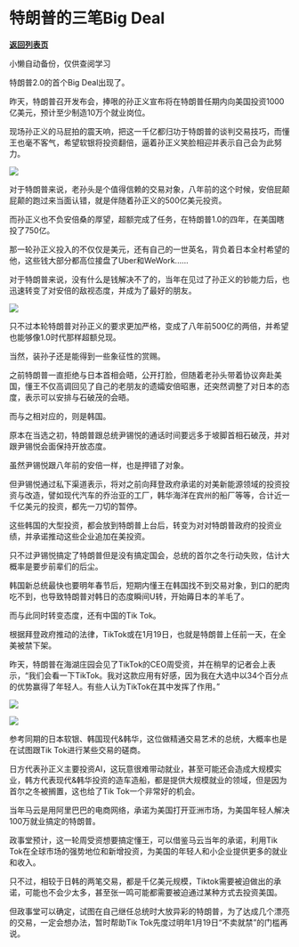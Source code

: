 # 特朗普的三笔Big Deal

[**返回列表页**](/gzh/政事堂2019)

小懒自动备份，仅供查阅学习

特朗普2.0的首个Big Deal出现了。

昨天，特朗普召开发布会，捧哏的孙正义宣布将在特朗普任期内向美国投资1000亿美元，预计至少制造10万个就业岗位。  

现场孙正义的马屁拍的震天响，把这一千亿都归功于特朗普的谈判交易技巧，而懂王也毫不客气，希望软银将投资翻倍，逼着孙正义笑脸相迎并表示自己会为此努力。

![](https://mmbiz.qpic.cn/mmbiz_jpg/rxhS23yu8cNQcib6KqLib1E5kWUamp8ic9xegD7GfI3KW7yRSYdqVvbuYe1TbxCChpCerpibneia52MSCc7HP9zyK6Q/640?wx_fmt=jpeg&from;=appmsg)

对于特朗普来说，老孙头是个值得信赖的交易对象，八年前的这个时候，安倍屁颠屁颠的跑过来当面认错，就是伴随着孙正义的500亿美元投资。

而孙正义也不负安倍桑的厚望，超额完成了任务，在特朗普1.0的四年，在美国瞎投了750亿。  

那一轮孙正义投入的不仅仅是美元，还有自己的一世英名，背负着日本全村希望的他，这些钱大部分都高位接盘了Uber和WeWork......

对于特朗普来说，没有什么是钱解决不了的，当年在见过了孙正义的钞能力后，也迅速转变了对安倍的敌视态度，并成为了最好的朋友。

![](https://mmbiz.qpic.cn/mmbiz_jpg/rxhS23yu8cNQcib6KqLib1E5kWUamp8ic9xwVjBR2ItGpkfQdGgGI2yKh9juFNM21ZmYRIXHucAUHnaIC80UrGDoQ/640?wx_fmt=jpeg&from;=appmsg)

只不过本轮特朗普对孙正义的要求更加严格，变成了八年前500亿的两倍，并希望也能够像1.0时代那样超额兑现。  

当然，装孙子还是能得到一些象征性的赏赐。

之前特朗普一直拒绝与日本首相会晤，公开打脸，但随着老孙头带着协议奔赴美国，懂王不仅高调回见了自己的老朋友的遗孀安倍昭惠，还突然调整了对日本的态度，表示可以安排与石破茂的会晤。

  

而与之相对应的，则是韩国。

原本在当选之初，特朗普跟总统尹锡悦的通话时间要远多于坡脚首相石破茂，并对跟尹锡悦会面保持开放态度。

虽然尹锡悦跟八年前的安倍一样，也是押错了对象。

但尹锡悦通过私下渠道表示，将对之前向拜登政府承诺的对美新能源领域的投资投资与改造，譬如现代汽车的乔治亚的工厂，韩华海洋在宾州的船厂等等，合计近一千亿美元的投资，都先一刀切的暂停。

这些韩国的大型投资，都会放到特朗普上台后，转变为对对特朗普政府的投资业绩，并承诺推动这些企业追加在美投资。

只不过尹锡悦搞定了特朗普但是没有搞定国会，总统的首尔之冬行动失败，估计大概率是要步前辈们的后尘。  

韩国新总统最快也要明年春节后，短期内懂王在韩国找不到交易对象，到口的肥肉吃不到，也导致特朗普对韩日的态度瞬间U转，开始薅日本的羊毛了。

  

而与此同时转变态度，还有中国的Tik Tok。

根据拜登政府推动的法律，TikTok或在1月19日，也就是特朗普上任前一天，在全美被禁下架。

昨天，特朗普在海湖庄园会见了TikTok的CEO周受资，并在稍早的记者会上表示，“我们会看一下TikTok。我对这款应用有好感，因为我在大选中以34个百分点的优势赢得了年轻人。有些人认为TikTok在其中发挥了作用。”

![](https://mmbiz.qpic.cn/mmbiz_png/rxhS23yu8cNQcib6KqLib1E5kWUamp8ic9xFuGqLpL95bicKhWLCunXiaLPD06YfHCo3UATNiaOxV67sADbovrLNKHzQ/640?wx_fmt=png&from;=appmsg)

![](https://mmbiz.qpic.cn/mmbiz_jpg/rxhS23yu8cNQcib6KqLib1E5kWUamp8ic9xhtfSyT0VIct2EtdSUytlIXLNB7l9Yraoibs5Eka9m5oyUeldfAUHdjQ/640?wx_fmt=jpeg&from;=appmsg)

参考同期的日本软银、韩国现代&韩华，这位做精通交易艺术的总统，大概率也是在试图跟Tik Tok进行某些交易的磋商。

日方代表孙正义主要投资AI，这玩意很难带动就业，甚至可能还会造成大规模实业，韩方代表现代&韩华投资的造车造船，都是提供大规模就业的领域，但是因为首尔之冬被搁置，这也给了Tik
Tok一个非常好的机会。

当年马云是用阿里巴巴的电商网络，承诺为美国打开亚洲市场，为美国年轻人解决100万就业搞定的特朗普。

政事堂预计，这一轮周受资想要搞定懂王，可以借鉴马云当年的承诺，利用Tik Tok在全球市场的强势地位和新增投资，为美国的年轻人和小企业提供更多的就业和收入。

只不过，相较于日韩的两笔交易，都是千亿美元规模，Tiktok需要被迫做出的承诺，可能也不会少太多，甚至张一鸣可能都需要被迫通过某种方式去投资美国。  

但政事堂可以确定，试图在自己继任总统时大放异彩的特朗普，为了达成几个漂亮的交易，一定会想办法，暂时帮助Tik
Tok先度过明年1月19日“不卖就禁”的门槛再说。

